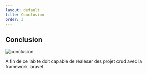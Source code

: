 ```yaml
---
layout: default
title: Conclusion
order: 3
---
```

## Conclusion 
![conclusion](/lab-crud-laravel-basic/conclusion/images/conclusion.jpg)
<!-- note --> 
A fin de ce lab te doit capable de réaléser des projet crud avec la framework laravel 

<!-- new slide -->

